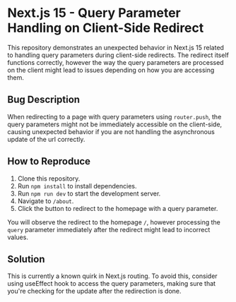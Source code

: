 # Next.js 15 - Query Parameter Handling on Client-Side Redirect

This repository demonstrates an unexpected behavior in Next.js 15 related to handling query parameters during client-side redirects.  The redirect itself functions correctly, however the way the query parameters are processed on the client might lead to issues depending on how you are accessing them. 

## Bug Description
When redirecting to a page with query parameters using `router.push`, the query parameters might not be immediately accessible on the client-side, causing unexpected behavior if you are not handling the asynchronous update of the url correctly.

## How to Reproduce
1. Clone this repository.
2. Run `npm install` to install dependencies.
3. Run `npm run dev` to start the development server.
4. Navigate to `/about`.
5. Click the button to redirect to the homepage with a query parameter.

You will observe the redirect to the homepage `/`, however processing the `query` parameter immediately after the redirect might lead to incorrect values.

## Solution
This is currently a known quirk in Next.js routing. To avoid this, consider using useEffect hook to access the query parameters, making sure that you're checking for the update after the redirection is done. 